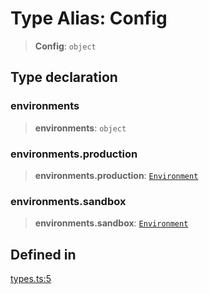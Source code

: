 # Type Alias: Config

> **Config**: `object`

## Type declaration

### environments

> **environments**: `object`

### environments.production

> **environments.production**: [`Environment`](/docs/packages/SDK/type-aliases/Environment.md)

### environments.sandbox

> **environments.sandbox**: [`Environment`](/docs/packages/SDK/type-aliases/Environment.md)

## Defined in

[types.ts:5](https://github.com/monerium/js-monorepo/blob/main/packages/sdk/src/types.ts#L5)
